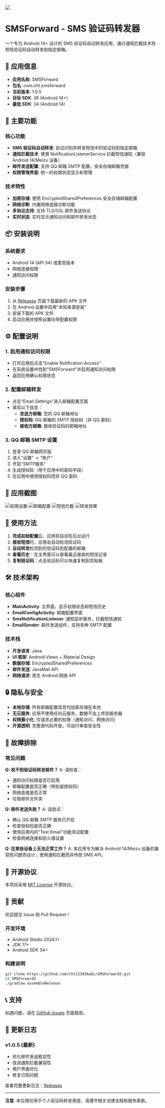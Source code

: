 
![](docs/screenshots/1x1_Please_redesign_an_app_icon_for_%20(1).png)
# SMSForward - SMS 验证码转发器

一个专为 Android 14+ 设计的 SMS 验证码自动转发应用，通过通知拦截技术将短信验证码自动转发到指定邮箱。

## 📱 应用信息

- **应用名称**: SMSForward
- **包名**: com.cht.smsforward
- **当前版本**: 1.0.5
- **目标 SDK**: 36 (Android 14+)
- **最低 SDK**: 34 (Android 14)

## 🚀 主要功能

### 核心功能
- **SMS 验证码自动转发**: 自动识别并转发短信中的验证码到指定邮箱
- **通知拦截技术**: 使用 NotificationListenerService 拦截短信通知（兼容 Android 14/Meizu 设备）
- **邮件发送配置**: 支持 QQ 邮箱 SMTP 配置，安全存储邮箱凭据
- **权限管理界面**: 统一的权限状态显示和管理

### 技术特性
- **加密存储**: 使用 EncryptedSharedPreferences 安全存储邮箱配置
- **网络诊断**: 内置网络连接诊断功能
- **多协议支持**: 支持 TLS/SSL 邮件发送协议
- **实时状态**: 实时显示通知访问和邮件转发状态

## 📦 安装说明

### 系统要求
- Android 14 (API 34) 或更高版本
- 网络连接权限
- 通知访问权限

### 安装步骤
1. 从 [Releases](https://github.com/cht123456abc/SMSForward3/releases) 页面下载最新的 APK 文件
2. 在 Android 设置中启用"未知来源安装"
3. 安装下载的 APK 文件
4. 启动应用并按照设置向导配置权限

## ⚙️ 配置说明

### 1. 启用通知访问权限
- 打开应用后点击"Enable Notification Access"
- 在系统设置中找到"SMSForward"并启用通知访问权限
- 返回应用确认权限状态

### 2. 配置邮箱转发
- 点击"Email Settings"进入邮箱配置页面
- 填写以下信息：
  - **发送方邮箱**: 您的 QQ 邮箱地址
  - **授权码**: QQ 邮箱的 SMTP 授权码（非 QQ 密码）
  - **接收方邮箱**: 接收验证码的邮箱地址

### 3. QQ 邮箱 SMTP 设置
1. 登录 QQ 邮箱网页版
2. 进入"设置" → "账户"
3. 开启"SMTP服务"
4. 生成授权码（用于应用中的密码字段）
5. 在应用中使用授权码而非 QQ 密码

## 📱 应用截图
![权限设置](docs/screenshots/微信图片_20250726001319_39.jpg)
![邮箱配置](docs/screenshots/微信图片_20250726001316_41.jpg)
![短信拦截](docs/screenshots/微信图片_20250726001319_40.jpg)
![转发效果](docs/screenshots/微信图片_20250726001304_42.jpg)

## 🔧 使用方法

1. **完成初始配置**后，应用将自动在后台运行
2. **接收短信**时，应用会自动检测验证码
3. **自动转发**检测到的验证码到配置的邮箱
4. **查看历史**：在主界面可以查看最近接收的短信记录
5. **复制验证码**：点击验证码可以快速复制到剪贴板

## 🛠️ 技术架构

### 核心组件
- **MainActivity**: 主界面，显示权限状态和短信历史
- **EmailConfigActivity**: 邮箱配置界面
- **SmsNotificationListener**: 通知监听服务，拦截短信通知
- **EmailSender**: 邮件发送组件，支持多种 SMTP 配置

### 技术栈
- **开发语言**: Java
- **UI 框架**: Android Views + Material Design
- **数据存储**: EncryptedSharedPreferences
- **邮件发送**: JavaMail API
- **网络请求**: 原生 Android 网络 API

## 🔒 隐私与安全

- **本地存储**: 所有邮箱配置信息均加密存储在本地
- **无云服务**: 应用不使用任何云服务，数据不会上传到服务器
- **权限最小化**: 仅请求必要的权限（通知访问、网络访问）
- **开源透明**: 完整源代码开放，可自行审查安全性

## 🐛 故障排除

### 常见问题

**Q: 收不到验证码转发邮件？**
A: 请检查：
- 通知访问权限是否已启用
- 邮箱配置是否正确（特别是授权码）
- 网络连接是否正常
- 垃圾邮件文件夹

**Q: 邮件发送失败？**
A: 请尝试：
- 确认 QQ 邮箱 SMTP 服务已开启
- 检查授权码是否正确
- 使用应用内的"Test Email"功能测试配置
- 检查网络连接和防火墙设置

**Q: 在某些设备上无法正常工作？**
A: 本应用专为解决 Android 14/Meizu 设备的兼容性问题而设计，使用通知拦截而非传统 SMS API。

## 📄 开源协议

本项目采用 [MIT License](LICENSE) 开源协议。

## 🤝 贡献

欢迎提交 Issue 和 Pull Request！

### 开发环境
- Android Studio 2024.1+
- JDK 17+
- Android SDK 34+

### 构建说明
```bash
git clone https://github.com/cht123456abc/SMSForward3.git
cd SMSForward3
./gradlew assembleRelease
```

## 📞 支持

如遇问题，请在 [GitHub Issues](https://github.com/cht123456abc/SMSForward3/issues) 页面报告。

## 🔄 更新日志

### v1.0.5 (最新)
- 优化邮件发送稳定性
- 改进通知拦截兼容性
- 用户界面优化
- 修复已知问题

查看完整更新日志：[Releases](https://github.com/cht123456abc/SMSForward3/releases)

---

**注意**: 本应用仅用于个人验证码转发用途，请遵守相关法律法规和服务条款。
